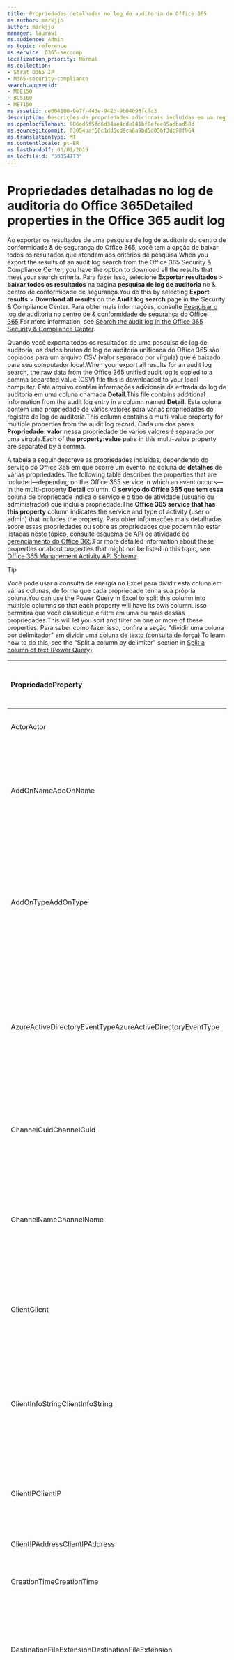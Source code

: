 ```yaml
---
title: Propriedades detalhadas no log de auditoria do Office 365
ms.author: markjjo
author: markjjo
manager: laurawi
ms.audience: Admin
ms.topic: reference
ms.service: O365-seccomp
localization_priority: Normal
ms.collection:
- Strat_O365_IP
- M365-security-compliance
search.appverid:
- MOE150
- BCS160
- MET150
ms.assetid: ce004100-9e7f-443e-942b-9b04098fcfc3
description: Descrições de propriedades adicionais incluídas em um registro de log de auditoria do Office 365.
ms.openlocfilehash: 606ed6f5fd6d34ae4dde141bf8efec05adbad58d
ms.sourcegitcommit: 03054baf50c1dd5cd9ca6a9bd5d056f3db98f964
ms.translationtype: MT
ms.contentlocale: pt-BR
ms.lasthandoff: 03/01/2019
ms.locfileid: "30354713"
---
```

# <a name="detailed-properties-in-the-office-365-audit-log"></a><span data-ttu-id="3b553-103">Propriedades detalhadas no log de auditoria do Office 365</span><span class="sxs-lookup"><span data-stu-id="3b553-103">Detailed properties in the Office 365 audit log</span></span>

<span data-ttu-id="3b553-104">Ao exportar os resultados de uma pesquisa de log de auditoria do centro de conformidade &amp; de segurança do Office 365, você tem a opção de baixar todos os resultados que atendam aos critérios de pesquisa.</span><span class="sxs-lookup"><span data-stu-id="3b553-104">When you export the results of an audit log search from the Office 365 Security &amp; Compliance Center, you have the option to download all the results that meet your search criteria.</span></span> <span data-ttu-id="3b553-105">Para fazer isso, selecione **Exportar resultados** \> **baixar todos os resultados** na página **pesquisa de log de auditoria** no &amp; centro de conformidade de segurança.</span><span class="sxs-lookup"><span data-stu-id="3b553-105">You do this by selecting **Export results** \> **Download all results** on the **Audit log search** page in the Security &amp; Compliance Center.</span></span> <span data-ttu-id="3b553-106">Para obter mais informações, consulte [Pesquisar o log de auditoria no centro de &amp; conformidade de segurança do Office 365](search-the-audit-log-in-security-and-compliance.md).</span><span class="sxs-lookup"><span data-stu-id="3b553-106">For more information, see [Search the audit log in the Office 365 Security &amp; Compliance Center](search-the-audit-log-in-security-and-compliance.md).</span></span>
  
 <span data-ttu-id="3b553-107">Quando você exporta todos os resultados de uma pesquisa de log de auditoria, os dados brutos do log de auditoria unificada do Office 365 são copiados para um arquivo CSV (valor separado por vírgula) que é baixado para seu computador local.</span><span class="sxs-lookup"><span data-stu-id="3b553-107">When your export all results for an audit log search, the raw data from the Office 365 unified audit log is copied to a comma separated value (CSV) file this is downloaded to your local computer.</span></span> <span data-ttu-id="3b553-108">Este arquivo contém informações adicionais da entrada do log de auditoria em uma coluna chamada **Detail**.</span><span class="sxs-lookup"><span data-stu-id="3b553-108">This file contains additional information from the audit log entry in a column named **Detail**.</span></span> <span data-ttu-id="3b553-109">Esta coluna contém uma propriedade de vários valores para várias propriedades do registro de log de auditoria.</span><span class="sxs-lookup"><span data-stu-id="3b553-109">This column contains a multi-value property for multiple properties from the audit log record.</span></span> <span data-ttu-id="3b553-110">Cada um dos pares **Propriedade: valor** nessa propriedade de vários valores é separado por uma vírgula.</span><span class="sxs-lookup"><span data-stu-id="3b553-110">Each of the **property:value** pairs in this multi-value property are separated by a comma.</span></span> 
  
<span data-ttu-id="3b553-111">A tabela a seguir descreve as propriedades incluídas, dependendo do serviço do Office 365 em que ocorre um evento, na coluna de **detalhes** de várias propriedades.</span><span class="sxs-lookup"><span data-stu-id="3b553-111">The following table describes the properties that are included—depending on the Office 365 service in which an event occurs—in the multi-property **Detail** column.</span></span> <span data-ttu-id="3b553-112">O **serviço do Office 365 que tem essa** coluna de propriedade indica o serviço e o tipo de atividade (usuário ou administrador) que inclui a propriedade.</span><span class="sxs-lookup"><span data-stu-id="3b553-112">The **Office 365 service that has this property** column indicates the service and type of activity (user or admin) that includes the property.</span></span> <span data-ttu-id="3b553-113">Para obter informações mais detalhadas sobre essas propriedades ou sobre as propriedades que podem não estar listadas neste tópico, consulte [esquema de API de atividade de gerenciamento do Office 365](https://go.microsoft.com/fwlink/p/?LinkId=717993).</span><span class="sxs-lookup"><span data-stu-id="3b553-113">For more detailed information about these properties or about properties that might not be listed in this topic, see [Office 365 Management Activity API Schema](https://go.microsoft.com/fwlink/p/?LinkId=717993).</span></span>
  
> [!TIP]
> <span data-ttu-id="3b553-114">Você pode usar a consulta de energia no Excel para dividir esta coluna em várias colunas, de forma que cada propriedade tenha sua própria coluna.</span><span class="sxs-lookup"><span data-stu-id="3b553-114">You can use the Power Query in Excel to split this column into multiple columns so that each property will have its own column.</span></span> <span data-ttu-id="3b553-115">Isso permitirá que você classifique e filtre em uma ou mais dessas propriedades.</span><span class="sxs-lookup"><span data-stu-id="3b553-115">This will let you sort and filter on one or more of these properties.</span></span> <span data-ttu-id="3b553-116">Para saber como fazer isso, confira a seção "dividir uma coluna por delimitador" em [dividir uma coluna de texto (consulta de força)](https://support.office.com/article/5282d425-6dd0-46ca-95bf-8e0da9539662).</span><span class="sxs-lookup"><span data-stu-id="3b553-116">To learn how to do this, see the "Split a column by delimiter" section in [Split a column of text (Power Query)](https://support.office.com/article/5282d425-6dd0-46ca-95bf-8e0da9539662).</span></span> 
  
|<span data-ttu-id="3b553-117">**Propriedade**</span><span class="sxs-lookup"><span data-stu-id="3b553-117">**Property**</span></span>|<span data-ttu-id="3b553-118">**Descrição**</span><span class="sxs-lookup"><span data-stu-id="3b553-118">**Description**</span></span>|<span data-ttu-id="3b553-119">**Serviço do Office 365 que tem essa propriedade**</span><span class="sxs-lookup"><span data-stu-id="3b553-119">**Office 365 service that has this property**</span></span>|
|:-----|:-----|:-----|
|<span data-ttu-id="3b553-120">Actor</span><span class="sxs-lookup"><span data-stu-id="3b553-120">Actor</span></span>|<span data-ttu-id="3b553-121">A conta de usuário ou de serviço que executou a ação.</span><span class="sxs-lookup"><span data-stu-id="3b553-121">The user or service account that performed the action.</span></span>|<span data-ttu-id="3b553-122">Azure Active Directory</span><span class="sxs-lookup"><span data-stu-id="3b553-122">Azure Active Directory</span></span>|
|<span data-ttu-id="3b553-123">AddOnName</span><span class="sxs-lookup"><span data-stu-id="3b553-123">AddOnName</span></span>|<span data-ttu-id="3b553-124">O nome de um complemento que foi adicionado, removido ou atualizado em uma equipe.</span><span class="sxs-lookup"><span data-stu-id="3b553-124">The name of an add-on that was added, removed, or updated in a team.</span></span> <span data-ttu-id="3b553-125">O tipo de Complementos no Microsoft Teams é um bot, um conector ou uma guia.</span><span class="sxs-lookup"><span data-stu-id="3b553-125">The type of add-ons in Microsoft Teams are a bot, a connector, or a tab.</span></span>|<span data-ttu-id="3b553-126">Microsoft Teams</span><span class="sxs-lookup"><span data-stu-id="3b553-126">Microsoft Teams</span></span>|
|<span data-ttu-id="3b553-127">AddOnType</span><span class="sxs-lookup"><span data-stu-id="3b553-127">AddOnType</span></span>|<span data-ttu-id="3b553-128">O tipo de um complemento que foi adicionado, removido ou atualizado em uma equipe.</span><span class="sxs-lookup"><span data-stu-id="3b553-128">The type of an add-on that was added, removed, or updated in a team.</span></span> <span data-ttu-id="3b553-129">Os valores a seguir indicam o tipo de complemento.</span><span class="sxs-lookup"><span data-stu-id="3b553-129">The following values indicate the type of add-on.</span></span>  <br/> <span data-ttu-id="3b553-130">**1** -indica um bot.</span><span class="sxs-lookup"><span data-stu-id="3b553-130">**1** - Indicates a bot.</span></span><br/> <span data-ttu-id="3b553-131">**2** -indica um conector.</span><span class="sxs-lookup"><span data-stu-id="3b553-131">**2** - Indicates a connector.</span></span><br/> <span data-ttu-id="3b553-132">**3** -indica uma tabulação.</span><span class="sxs-lookup"><span data-stu-id="3b553-132">**3** - Indicates a tab.</span></span>|<span data-ttu-id="3b553-133">Microsoft Teams</span><span class="sxs-lookup"><span data-stu-id="3b553-133">Microsoft Teams</span></span>|
|<span data-ttu-id="3b553-134">AzureActiveDirectoryEventType</span><span class="sxs-lookup"><span data-stu-id="3b553-134">AzureActiveDirectoryEventType</span></span>|<span data-ttu-id="3b553-135">O tipo de evento do Azure Active Directory.</span><span class="sxs-lookup"><span data-stu-id="3b553-135">The type of Azure Active Directory event.</span></span> <span data-ttu-id="3b553-136">Os valores a seguir indicam o tipo de evento.</span><span class="sxs-lookup"><span data-stu-id="3b553-136">The following values indicate the type of event.</span></span>  <br/> <span data-ttu-id="3b553-137">**0** -indica um evento de login de conta.</span><span class="sxs-lookup"><span data-stu-id="3b553-137">**0** - Indicates an account login event.</span></span><br/> <span data-ttu-id="3b553-138">**1** -indica um evento de segurança do aplicativo do Azure.</span><span class="sxs-lookup"><span data-stu-id="3b553-138">**1** - Indicates an Azure application security event.</span></span>|<span data-ttu-id="3b553-139">Azure Active Directory</span><span class="sxs-lookup"><span data-stu-id="3b553-139">Azure Active Directory</span></span>|
|<span data-ttu-id="3b553-140">ChannelGuid</span><span class="sxs-lookup"><span data-stu-id="3b553-140">ChannelGuid</span></span>|<span data-ttu-id="3b553-141">A ID de um canal do Microsoft Teams.</span><span class="sxs-lookup"><span data-stu-id="3b553-141">The ID of a Microsoft Teams channel.</span></span> <span data-ttu-id="3b553-142">A equipe em que o canal está localizado é identificada pelas \*\*\*\* Propriedades teamname e **TeamGuid** .</span><span class="sxs-lookup"><span data-stu-id="3b553-142">The team that the channel is located in is identified by the **TeamName** and **TeamGuid** properties.</span></span>|<span data-ttu-id="3b553-143">Microsoft Teams</span><span class="sxs-lookup"><span data-stu-id="3b553-143">Microsoft Teams</span></span>|
|<span data-ttu-id="3b553-144">ChannelName</span><span class="sxs-lookup"><span data-stu-id="3b553-144">ChannelName</span></span>|<span data-ttu-id="3b553-145">O nome de um canal do Microsoft Teams.</span><span class="sxs-lookup"><span data-stu-id="3b553-145">The name of a Microsoft Teams channel.</span></span> <span data-ttu-id="3b553-146">A equipe em que o canal está localizado é identificada pelas \*\*\*\* Propriedades teamname e **TeamGuid** .</span><span class="sxs-lookup"><span data-stu-id="3b553-146">The team that the channel is located in is identified by the **TeamName** and **TeamGuid** properties.</span></span>|<span data-ttu-id="3b553-147">Microsoft Teams</span><span class="sxs-lookup"><span data-stu-id="3b553-147">Microsoft Teams</span></span>|
|<span data-ttu-id="3b553-148">Client</span><span class="sxs-lookup"><span data-stu-id="3b553-148">Client</span></span>|<span data-ttu-id="3b553-149">O dispositivo cliente, o so do dispositivo e o navegador do dispositivo usado para o evento de logon (por exemplo, Nokia Lumia 920; Windows Phone 8; IE Mobile 11).</span><span class="sxs-lookup"><span data-stu-id="3b553-149">The client device, the device OS, and the device browser used for the login event (for example, Nokia Lumia 920; Windows Phone 8; IE Mobile 11).</span></span>|<span data-ttu-id="3b553-150">Azure Active Directory</span><span class="sxs-lookup"><span data-stu-id="3b553-150">Azure Active Directory</span></span>|
|<span data-ttu-id="3b553-151">ClientInfoString</span><span class="sxs-lookup"><span data-stu-id="3b553-151">ClientInfoString</span></span>|<span data-ttu-id="3b553-152">Informações sobre o cliente de email que foi usado para executar a operação, como uma versão do navegador, uma versão do Outlook e informações sobre dispositivos móveis</span><span class="sxs-lookup"><span data-stu-id="3b553-152">Information about the email client that was used to perform the operation, such as a browser version, Outlook version, and mobile device information</span></span>|<span data-ttu-id="3b553-153">Exchange (atividade de caixa de correio)</span><span class="sxs-lookup"><span data-stu-id="3b553-153">Exchange (mailbox activity)</span></span>|
|<span data-ttu-id="3b553-154">ClientIP</span><span class="sxs-lookup"><span data-stu-id="3b553-154">ClientIP</span></span>|<span data-ttu-id="3b553-155">O endereço IP do dispositivo que foi usado quando a atividade foi registrada.</span><span class="sxs-lookup"><span data-stu-id="3b553-155">The IP address of the device that was used when the activity was logged.</span></span> <span data-ttu-id="3b553-156">O endereço IP é exibido em um formato de endereço IPv4 ou IPv6.</span><span class="sxs-lookup"><span data-stu-id="3b553-156">The IP address is displayed in either an IPv4 or IPv6 address format.</span></span>|<span data-ttu-id="3b553-157">Exchange e Azure Active Directory</span><span class="sxs-lookup"><span data-stu-id="3b553-157">Exchange and Azure Active Directory</span></span>|
|<span data-ttu-id="3b553-158">ClientIPAddress</span><span class="sxs-lookup"><span data-stu-id="3b553-158">ClientIPAddress</span></span>|<span data-ttu-id="3b553-159">O mesmo que ClientIP.</span><span class="sxs-lookup"><span data-stu-id="3b553-159">Same as ClientIP.</span></span>|<span data-ttu-id="3b553-160">SharePoint</span><span class="sxs-lookup"><span data-stu-id="3b553-160">SharePoint</span></span>|
|<span data-ttu-id="3b553-161">CreationTime</span><span class="sxs-lookup"><span data-stu-id="3b553-161">CreationTime</span></span>|<span data-ttu-id="3b553-162">A data e hora no Tempo Universal Coordenado (UTC) de quando o usuário realizou a atividade.</span><span class="sxs-lookup"><span data-stu-id="3b553-162">The date and time in Coordinated Universal Time (UTC) when the user performed the activity.</span></span>|<span data-ttu-id="3b553-163">Tudo</span><span class="sxs-lookup"><span data-stu-id="3b553-163">All</span></span>|
|<span data-ttu-id="3b553-164">DestinationFileExtension</span><span class="sxs-lookup"><span data-stu-id="3b553-164">DestinationFileExtension</span></span>|<span data-ttu-id="3b553-165">A extensão de um arquivo que foi copiado ou movido.</span><span class="sxs-lookup"><span data-stu-id="3b553-165">The file extension of a file that is copied or moved.</span></span> <span data-ttu-id="3b553-166">Essa propriedade é exibida somente para as atividades de usuário fileCopied e fileMoved.</span><span class="sxs-lookup"><span data-stu-id="3b553-166">This property is displayed only for the FileCopied and FileMoved user activities.</span></span>|<span data-ttu-id="3b553-167">SharePoint</span><span class="sxs-lookup"><span data-stu-id="3b553-167">SharePoint</span></span>|
|<span data-ttu-id="3b553-168">DestinationFileName</span><span class="sxs-lookup"><span data-stu-id="3b553-168">DestinationFileName</span></span>|<span data-ttu-id="3b553-169">O nome do arquivo é copiado ou movido.</span><span class="sxs-lookup"><span data-stu-id="3b553-169">The name of the file is copied or moved.</span></span> <span data-ttu-id="3b553-170">Essa propriedade é exibida somente para as ações fileCopied e fileMoved.</span><span class="sxs-lookup"><span data-stu-id="3b553-170">This property is displayed only for the FileCopied and FileMoved actions.</span></span>|<span data-ttu-id="3b553-171">SharePoint</span><span class="sxs-lookup"><span data-stu-id="3b553-171">SharePoint</span></span>|
|<span data-ttu-id="3b553-172">DestinationRelativeUrl</span><span class="sxs-lookup"><span data-stu-id="3b553-172">DestinationRelativeUrl</span></span>|<span data-ttu-id="3b553-173">A URL da pasta de destino em que um arquivo é copiado ou movido.</span><span class="sxs-lookup"><span data-stu-id="3b553-173">The URL of the destination folder where a file is copied or moved.</span></span> <span data-ttu-id="3b553-174">A combinação dos valores para **SiteUrl**, **DestinationRelativeURL**e **DestinationFileName** é o mesmo que o valor da propriedade **ObjectID** , que é o nome do caminho completo para o arquivo que foi copiado.</span><span class="sxs-lookup"><span data-stu-id="3b553-174">The combination of the values for the **SiteURL**, the **DestinationRelativeURL**, and the **DestinationFileName** properties is the same as the value for the **ObjectID** property, which is the full path name for the file that was copied.</span></span> <span data-ttu-id="3b553-175">Essa propriedade é exibida somente para as atividades de usuário fileCopied e fileMoved.</span><span class="sxs-lookup"><span data-stu-id="3b553-175">This property is displayed only for the FileCopied and FileMoved user activities.</span></span>|<span data-ttu-id="3b553-176">SharePoint</span><span class="sxs-lookup"><span data-stu-id="3b553-176">SharePoint</span></span>|
|<span data-ttu-id="3b553-177">EventSource</span><span class="sxs-lookup"><span data-stu-id="3b553-177">EventSource</span></span>|<span data-ttu-id="3b553-178">Identifica que um evento ocorreu no SharePoint.</span><span class="sxs-lookup"><span data-stu-id="3b553-178">Identifies that an event occurred in SharePoint.</span></span> <span data-ttu-id="3b553-179">Os valores possíveis são **SharePoint** e **ObjectModel**.</span><span class="sxs-lookup"><span data-stu-id="3b553-179">Possible values are **SharePoint** and **ObjectModel**.</span></span>|<span data-ttu-id="3b553-180">SharePoint</span><span class="sxs-lookup"><span data-stu-id="3b553-180">SharePoint</span></span>|
|<span data-ttu-id="3b553-181">ExternalAccess</span><span class="sxs-lookup"><span data-stu-id="3b553-181">ExternalAccess</span></span>|<span data-ttu-id="3b553-182">Para a atividade de administração do Exchange, especifica se o cmdlet foi executado por um usuário da sua organização, pela equipe do Microsoft Datacenter ou por uma conta de serviço do Datacenter ou por um administrador delegado.</span><span class="sxs-lookup"><span data-stu-id="3b553-182">For Exchange admin activity, specifies whether the cmdlet was run by a user in your organization, by Microsoft datacenter personnel or a datacenter service account, or by a delegated administrator.</span></span> <span data-ttu-id="3b553-183">O valor **Falso** indica que o cmdlet foi executado por alguém em sua organização.</span><span class="sxs-lookup"><span data-stu-id="3b553-183">The value **False** indicates that the cmdlet was run by someone in your organization.</span></span> <span data-ttu-id="3b553-184">O valor **Verdadeiro** indica que o cmdlet foi executado pela equipe do datacenter, por uma conta de serviço do datacenter ou por um administrador delegado.</span><span class="sxs-lookup"><span data-stu-id="3b553-184">The value **True** indicates that the cmdlet was run by datacenter personnel, a datacenter service account, or a delegated administrator.</span></span>  <br/> <span data-ttu-id="3b553-185">Para a atividade de caixa de correio do Exchange, especifica se uma caixa de correio foi acessada por um usuário fora da sua organização.</span><span class="sxs-lookup"><span data-stu-id="3b553-185">For Exchange mailbox activity, specifies whether a mailbox was accessed by a user outside your organization.</span></span>|<span data-ttu-id="3b553-186">Exchange</span><span class="sxs-lookup"><span data-stu-id="3b553-186">Exchange</span></span>|
|<span data-ttu-id="3b553-187">ExtendedProperties</span><span class="sxs-lookup"><span data-stu-id="3b553-187">ExtendedProperties</span></span>|<span data-ttu-id="3b553-188">As propriedades estendidas para um evento do Azure Active Directory.</span><span class="sxs-lookup"><span data-stu-id="3b553-188">The extended properties for an the Azure Active Directory event.</span></span>|<span data-ttu-id="3b553-189">Azure Active Directory</span><span class="sxs-lookup"><span data-stu-id="3b553-189">Azure Active Directory</span></span>|
|<span data-ttu-id="3b553-190">ID</span><span class="sxs-lookup"><span data-stu-id="3b553-190">ID</span></span>|<span data-ttu-id="3b553-191">A ID da entrada de relatório.</span><span class="sxs-lookup"><span data-stu-id="3b553-191">The ID of the report entry.</span></span> <span data-ttu-id="3b553-192">A identificação identifica exclusivamente a entrada de relatório.</span><span class="sxs-lookup"><span data-stu-id="3b553-192">The ID uniquely identifies the report entry.</span></span>|<span data-ttu-id="3b553-193">Tudo</span><span class="sxs-lookup"><span data-stu-id="3b553-193">All</span></span>|
|<span data-ttu-id="3b553-194">InternalLogonType</span><span class="sxs-lookup"><span data-stu-id="3b553-194">InternalLogonType</span></span>|<span data-ttu-id="3b553-195">Reservado para uso interno.</span><span class="sxs-lookup"><span data-stu-id="3b553-195">Reserved for internal use.</span></span>|<span data-ttu-id="3b553-196">Exchange (atividade de caixa de correio)</span><span class="sxs-lookup"><span data-stu-id="3b553-196">Exchange (mailbox activity)</span></span>|
|<span data-ttu-id="3b553-197">ItemType</span><span class="sxs-lookup"><span data-stu-id="3b553-197">ItemType</span></span>|<span data-ttu-id="3b553-198">O tipo de objeto que foi acessado ou modificado.</span><span class="sxs-lookup"><span data-stu-id="3b553-198">The type of object that was accessed or modified.</span></span> <span data-ttu-id="3b553-199">Os valores possíveis incluem **arquivo**, **pasta**, **Web**, **site**, **locatário**e **DocumentLibrary**.</span><span class="sxs-lookup"><span data-stu-id="3b553-199">Possible values include **File**, **Folder**, **Web**, **Site**, **Tenant**, and **DocumentLibrary**.</span></span>|<span data-ttu-id="3b553-200">SharePoint</span><span class="sxs-lookup"><span data-stu-id="3b553-200">SharePoint</span></span>|
|<span data-ttu-id="3b553-201">LoginStatus</span><span class="sxs-lookup"><span data-stu-id="3b553-201">LoginStatus</span></span>|<span data-ttu-id="3b553-202">Identifica falhas de logon que podem ter ocorrido.</span><span class="sxs-lookup"><span data-stu-id="3b553-202">Identifies login failures that might have occurred.</span></span>|<span data-ttu-id="3b553-203">Azure Active Directory</span><span class="sxs-lookup"><span data-stu-id="3b553-203">Azure Active Directory</span></span>|
|<span data-ttu-id="3b553-204">LogonType</span><span class="sxs-lookup"><span data-stu-id="3b553-204">LogonType</span></span>|<span data-ttu-id="3b553-205">O tipo de acesso de caixa de correio.</span><span class="sxs-lookup"><span data-stu-id="3b553-205">The type of mailbox access.</span></span> <span data-ttu-id="3b553-206">Os valores a seguir indicam o tipo de usuário que acessou a caixa de correio.</span><span class="sxs-lookup"><span data-stu-id="3b553-206">The following values indicate the type of user who accessed the mailbox.</span></span>  <br/><br/> <span data-ttu-id="3b553-207">**0** -indica um proprietário de caixa de correio.</span><span class="sxs-lookup"><span data-stu-id="3b553-207">**0** - Indicates a mailbox owner.</span></span><br/> <span data-ttu-id="3b553-208">**1** -indica um administrador.</span><span class="sxs-lookup"><span data-stu-id="3b553-208">**1** - Indicates an administrator.</span></span><br/> <span data-ttu-id="3b553-209">**2** -indica um representante.</span><span class="sxs-lookup"><span data-stu-id="3b553-209">**2** - Indicates a delegate.</span></span> <br/><span data-ttu-id="3b553-210">**3** -indica o serviço de transporte no datacenter da Microsoft.</span><span class="sxs-lookup"><span data-stu-id="3b553-210">**3** - Indicates the transport service in the Microsoft datacenter.</span></span><br/> <span data-ttu-id="3b553-211">**4** -indica uma conta de serviço no datacenter da Microsoft.</span><span class="sxs-lookup"><span data-stu-id="3b553-211">**4** - Indicates a   service account in the Microsoft datacenter.</span></span> <br/><span data-ttu-id="3b553-212">**6** -indica um administrador delegado.</span><span class="sxs-lookup"><span data-stu-id="3b553-212">**6** - Indicates a delegated administrator.</span></span>|<span data-ttu-id="3b553-213">Exchange (atividade de caixa de correio)</span><span class="sxs-lookup"><span data-stu-id="3b553-213">Exchange (mailbox activity)</span></span>|
|<span data-ttu-id="3b553-214">MailboxGuid</span><span class="sxs-lookup"><span data-stu-id="3b553-214">MailboxGuid</span></span>|<span data-ttu-id="3b553-215">O GUID do Exchange da caixa de correio que foi acessada.</span><span class="sxs-lookup"><span data-stu-id="3b553-215">The Exchange GUID of the mailbox that was accessed.</span></span>|<span data-ttu-id="3b553-216">Exchange (atividade de caixa de correio)</span><span class="sxs-lookup"><span data-stu-id="3b553-216">Exchange (mailbox activity)</span></span>|
|<span data-ttu-id="3b553-217">MailboxOwnerUPN</span><span class="sxs-lookup"><span data-stu-id="3b553-217">MailboxOwnerUPN</span></span>|<span data-ttu-id="3b553-218">O endereço de email da pessoa que possui a caixa de correio que foi acessada.</span><span class="sxs-lookup"><span data-stu-id="3b553-218">The email address of the person who owns the mailbox that was accessed.</span></span>|<span data-ttu-id="3b553-219">Exchange (atividade de caixa de correio)</span><span class="sxs-lookup"><span data-stu-id="3b553-219">Exchange (mailbox activity)</span></span>|
|<span data-ttu-id="3b553-220">Members</span><span class="sxs-lookup"><span data-stu-id="3b553-220">Members</span></span>|<span data-ttu-id="3b553-221">Lista os usuários que foram adicionados ou removidos de uma equipe.</span><span class="sxs-lookup"><span data-stu-id="3b553-221">Lists the users that have been added or removed from a team.</span></span> <span data-ttu-id="3b553-222">Os valores a seguir indicam o tipo de função atribuído ao usuário.</span><span class="sxs-lookup"><span data-stu-id="3b553-222">The following values indicate the Role type assigned to the user.</span></span>  <br/><br/> <span data-ttu-id="3b553-223">**1** -indica a função do proprietário.</span><span class="sxs-lookup"><span data-stu-id="3b553-223">**1** - Indicates  the Owner role.</span></span><br/> <span data-ttu-id="3b553-224">**2** -indica a função de membro.</span><span class="sxs-lookup"><span data-stu-id="3b553-224">**2** - Indicates the Member role.</span></span><br/> <span data-ttu-id="3b553-225">**3** -indica a função de convidado.</span><span class="sxs-lookup"><span data-stu-id="3b553-225">**3** - Indicates the Guest role.</span></span> <br/><br/><span data-ttu-id="3b553-226">A propriedade Members também inclui o nome da sua organização e o endereço de email do membro.</span><span class="sxs-lookup"><span data-stu-id="3b553-226">The Members property also includes the name of your organization, and the member's email address.</span></span>|<span data-ttu-id="3b553-227">Microsoft Teams</span><span class="sxs-lookup"><span data-stu-id="3b553-227">Microsoft Teams</span></span>|
|<span data-ttu-id="3b553-228">ModifiedProperties (Name, NewValue, OldValue)</span><span class="sxs-lookup"><span data-stu-id="3b553-228">ModifiedProperties (Name, NewValue, OldValue)</span></span>|<span data-ttu-id="3b553-229">A propriedade está incluída para eventos de administrador, como adicionar um usuário como membro de um site ou grupo de administradores de um conjunto de sites.</span><span class="sxs-lookup"><span data-stu-id="3b553-229">The property is included for admin events, such as adding a user as a member of a site or a site collection admin group.</span></span> <span data-ttu-id="3b553-230">A propriedade inclui o nome da propriedade que foi modificada (por exemplo, o grupo de administração do site) o novo valor da propriedade Modified (como o usuário que foi adicionado como administrador do site e o valor anterior do objeto Modified.</span><span class="sxs-lookup"><span data-stu-id="3b553-230">The property includes the name of the property that was modified (for example, the Site Admin group) the new value of the modified property (such the user who was added as a site admin, and the previous value of the modified object.</span></span>|<span data-ttu-id="3b553-231">All (atividade de administração)</span><span class="sxs-lookup"><span data-stu-id="3b553-231">All (admin activity)</span></span>|
|<span data-ttu-id="3b553-232">IDs</span><span class="sxs-lookup"><span data-stu-id="3b553-232">ObjectID</span></span>|<span data-ttu-id="3b553-233">Para o log de auditoria do administrador do Exchange, o nome do objeto que foi modificado pelo cmdlet.</span><span class="sxs-lookup"><span data-stu-id="3b553-233">For Exchange admin audit logging, the name of the object that was modified by the cmdlet.</span></span>  <br/> <span data-ttu-id="3b553-234">Para a atividade do SharePoint, o nome de caminho de URL completo do arquivo ou pasta acessado por um usuário.</span><span class="sxs-lookup"><span data-stu-id="3b553-234">For SharePoint activity, the full URL path name of the file or folder accessed by a user.</span></span>  <br/> <span data-ttu-id="3b553-235">Para a atividade do Azure AD, o nome da conta de usuário que foi modificada.</span><span class="sxs-lookup"><span data-stu-id="3b553-235">For Azure AD activity, the name of the user account that was modified.</span></span>|<span data-ttu-id="3b553-236">Tudo</span><span class="sxs-lookup"><span data-stu-id="3b553-236">All</span></span>|
|<span data-ttu-id="3b553-237">Operation</span><span class="sxs-lookup"><span data-stu-id="3b553-237">Operation</span></span>|<span data-ttu-id="3b553-238">O nome do usuário ou atividade administrativa.</span><span class="sxs-lookup"><span data-stu-id="3b553-238">The name of the user or admin activity.</span></span> <span data-ttu-id="3b553-239">O valor dessa propriedade corresponde ao valor que foi selecionado na lista suspensa **atividades** .</span><span class="sxs-lookup"><span data-stu-id="3b553-239">The value of this property corresponds to the value that was selected in the **Activities** drop down list.</span></span> <span data-ttu-id="3b553-240">Se **Mostrar resultados de todas as atividades** tiver sido selecionado, o relatório incluirá entradas para todas as atividades de usuário e administrador de todos os serviços.</span><span class="sxs-lookup"><span data-stu-id="3b553-240">If **Show results for all activities** was selected, the report will included entries for all user and admin activities for all services.</span></span> <span data-ttu-id="3b553-241">Para obter uma descrição das operações/atividades registradas no log de auditoria do Office 365, consulte a guia **atividades auditadas** em [Pesquisar o log de auditoria no centro de conformidade &amp; de segurança do Office 365](search-the-audit-log-in-security-and-compliance.md).</span><span class="sxs-lookup"><span data-stu-id="3b553-241">For a description of the operations/activities that are logged in the Office 365 audit log, see the **Audited activities** tab in [Search the audit log in the Office 365 Security &amp; Compliance Center](search-the-audit-log-in-security-and-compliance.md).</span></span>  <br/> <span data-ttu-id="3b553-242">Para a atividade de administração do Exchange, essa propriedade identifica o nome do cmdlet que foi executado.</span><span class="sxs-lookup"><span data-stu-id="3b553-242">For Exchange admin activity, this property identifies the name of the cmdlet that was run.</span></span>|<span data-ttu-id="3b553-243">Tudo</span><span class="sxs-lookup"><span data-stu-id="3b553-243">All</span></span>|
|<span data-ttu-id="3b553-244">ID</span><span class="sxs-lookup"><span data-stu-id="3b553-244">OrganizationID</span></span>|<span data-ttu-id="3b553-245">O GUID da sua organização do Office 365.</span><span class="sxs-lookup"><span data-stu-id="3b553-245">The GUID for your Office 365 organization.</span></span>|<span data-ttu-id="3b553-246">Tudo</span><span class="sxs-lookup"><span data-stu-id="3b553-246">All</span></span>|
|<span data-ttu-id="3b553-247">Path</span><span class="sxs-lookup"><span data-stu-id="3b553-247">Path</span></span>|<span data-ttu-id="3b553-248">O nome da pasta da caixa de correio em que a mensagem que foi acessada está localizada.</span><span class="sxs-lookup"><span data-stu-id="3b553-248">The name of the mailbox folder where the message that was accessed is located.</span></span> <span data-ttu-id="3b553-249">Essa propriedade também identifica a pasta na qual uma mensagem é criada ou copiada/movida.</span><span class="sxs-lookup"><span data-stu-id="3b553-249">This property also identifies the folder a where a message is created in or copied/moved to.</span></span>|<span data-ttu-id="3b553-250">Exchange (atividade de caixa de correio)</span><span class="sxs-lookup"><span data-stu-id="3b553-250">Exchange (mailbox activity)</span></span>|
|<span data-ttu-id="3b553-251">Parâmetros</span><span class="sxs-lookup"><span data-stu-id="3b553-251">Parameters</span></span>|<span data-ttu-id="3b553-252">Para atividades de administração do Exchange, o nome e o valor de todos os parâmetros que foram usados com o cmdlet identificado na Propriedade Operation.</span><span class="sxs-lookup"><span data-stu-id="3b553-252">For Exchange admin activity, the name and value for all parameters that were used with the cmdlet that is identified in the Operation property.</span></span>|<span data-ttu-id="3b553-253">Exchange (atividade de administração)</span><span class="sxs-lookup"><span data-stu-id="3b553-253">Exchange (admin activity)</span></span>|
|<span data-ttu-id="3b553-254">RecordType</span><span class="sxs-lookup"><span data-stu-id="3b553-254">RecordType</span></span>|<span data-ttu-id="3b553-255">O tipo de operação indicado pelo registro.</span><span class="sxs-lookup"><span data-stu-id="3b553-255">The type of operation indicated by the record.</span></span> <span data-ttu-id="3b553-256">Os valores a seguir indicam o tipo de registro.</span><span class="sxs-lookup"><span data-stu-id="3b553-256">The following values indicate the record type.</span></span>  <br/><br/> <span data-ttu-id="3b553-257">**1** -indica um registro do log de auditoria do administrador do Exchange.</span><span class="sxs-lookup"><span data-stu-id="3b553-257">**1** - Indicates a record from the  Exchange  admin audit log.</span></span> <br/><span data-ttu-id="3b553-258">**2** : indica um registro do log de auditoria de caixa de correio do Exchange para uma operação executada em um item de caixa de correio único.</span><span class="sxs-lookup"><span data-stu-id="3b553-258">**2** - Indicates a record from the  Exchange  mailbox audit log for an operation performed on a singled mailbox item.</span></span> <br/><span data-ttu-id="3b553-259">**3** -também indica um registro do log de auditoria de caixa de correio do Exchange.</span><span class="sxs-lookup"><span data-stu-id="3b553-259">**3** - Also indicates a record from the  Exchange  mailbox audit log.</span></span> <span data-ttu-id="3b553-260">Esse tipo de registro indica que a operação foi executada em vários itens da caixa de correio de origem (como mover vários itens para a pasta itens excluídos ou excluir permanentemente vários itens).</span><span class="sxs-lookup"><span data-stu-id="3b553-260">This record type indicates the operation was performed on multiple items in the source mailbox (such as moving multiple items to the Deleted Items folder or permanently deleting multiple items).</span></span> <br/><span data-ttu-id="3b553-261">**4** -indica uma operação de administração de site no SharePoint, como um administrador ou usuário que atribui permissões a um site.</span><span class="sxs-lookup"><span data-stu-id="3b553-261">**4** - Indicates a site admin operation in SharePoint, such as an administrator or user assigning permissions to a site.</span></span> <br/><span data-ttu-id="3b553-262">**6** -indica uma operação relacionada a um arquivo ou pasta no SharePoint, como um usuário exibindo ou modificando um arquivo.</span><span class="sxs-lookup"><span data-stu-id="3b553-262">**6** - Indicates a file or folder-related operation in SharePoint, such as a user viewing or modifying a file.</span></span> <br/><span data-ttu-id="3b553-263">**8** -indica uma operação de administrador executada no Azure Active Directory.</span><span class="sxs-lookup"><span data-stu-id="3b553-263">**8** - Indicates an admin operation performed in Azure Active Directory.</span></span> <br/><span data-ttu-id="3b553-264">**9** -indica eventos de logon do OrgID no Azure Active Directory.</span><span class="sxs-lookup"><span data-stu-id="3b553-264">**9** - Indicates  OrgId logon events in Azure Active Directory.</span></span> <span data-ttu-id="3b553-265">Este tipo de registro está sendo preterido.</span><span class="sxs-lookup"><span data-stu-id="3b553-265">This record type is being deprecated.</span></span> <br/><span data-ttu-id="3b553-266">**10** -indica eventos de cmdlet de segurança que foram executados pela equipe da Microsoft no Data Center.</span><span class="sxs-lookup"><span data-stu-id="3b553-266">**10** - Indicates security cmdlet events that were performed by Microsoft personnel in the data center.</span></span> <br/><span data-ttu-id="3b553-267">**11** -indica eventos de proteção contra perda de dados (DLP) no SharePoint.</span><span class="sxs-lookup"><span data-stu-id="3b553-267">**11** - Indicates Data loss protection (DLP) events in SharePoint.</span></span><br/> <span data-ttu-id="3b553-268">**12** -indica eventos do Sway.</span><span class="sxs-lookup"><span data-stu-id="3b553-268">**12** - Indicates Sway events.</span></span> <br/><span data-ttu-id="3b553-269">**13** -indica eventos DLP no Exchange, quando configurados com uma política de DLP unificada.</span><span class="sxs-lookup"><span data-stu-id="3b553-269">**13** - Indicates DLP events in Exchange, when configured with a unified a DLP policy.</span></span> <span data-ttu-id="3b553-270">Eventos de DLP baseados em regras de fluxo de mensagens do Exchange (também conhecidas como regras de transporte) não são suportados.</span><span class="sxs-lookup"><span data-stu-id="3b553-270">DLP events based on Exchange mail flow rules (also known as transport rules) aren't supported.</span></span><br><span data-ttu-id="3b553-271">**14** -indica o compartilhamento de eventos no SharePoint.</span><span class="sxs-lookup"><span data-stu-id="3b553-271">**14** - Indicates sharing events in SharePoint.</span></span><br/> <span data-ttu-id="3b553-272">**15** -indica eventos de logon do serviço de token seguro (STS) no Azure Active Directory.</span><span class="sxs-lookup"><span data-stu-id="3b553-272">**15** - Indicates Secure Token Service (STS) logon events in Azure Active Directory.</span></span> <br/><span data-ttu-id="3b553-273">**18** -indica eventos &amp; do centro de conformidade de segurança.</span><span class="sxs-lookup"><span data-stu-id="3b553-273">**18** - Indicates Security &amp; Compliance Center events.</span></span> <br/><span data-ttu-id="3b553-274">**20** -indica eventos do Power bi.</span><span class="sxs-lookup"><span data-stu-id="3b553-274">**20** - Indicates Power BI events.</span></span> <br/><span data-ttu-id="3b553-275">**21**-indica eventos do Dynamics 365.</span><span class="sxs-lookup"><span data-stu-id="3b553-275">**21**- Indicates Dynamics 365 events.</span></span><br/><span data-ttu-id="3b553-276">**22** -indica eventos do Yammer.</span><span class="sxs-lookup"><span data-stu-id="3b553-276">**22** - Indicates Yammer events.</span></span> <br/><span data-ttu-id="3b553-277">**23** -indica eventos do Skype for Business.</span><span class="sxs-lookup"><span data-stu-id="3b553-277">**23** - Indicates Skype for Business events.</span></span> <br/><span data-ttu-id="3b553-278">**24** -indica eventos de descoberta eletrônica.</span><span class="sxs-lookup"><span data-stu-id="3b553-278">**24** - Indicates eDiscovery events.</span></span> <span data-ttu-id="3b553-279">Esse tipo de registro indica as atividades que foram realizadas executando pesquisas de conteúdo e gerenciando casos de descoberta eletrônica no centro de conformidade do & de segurança.</span><span class="sxs-lookup"><span data-stu-id="3b553-279">This record type indicates activities that were performed by running content searches and managing eDiscovery cases in the Security & Compliance Center.</span></span> <span data-ttu-id="3b553-280">Para saber mais, confira [Pesquisar atividades de descoberta eletrônica no log de auditoria do Office 365](search-for-ediscovery-activities-in-the-audit-log.md).</span><span class="sxs-lookup"><span data-stu-id="3b553-280">For more information, see [Search for eDiscovery activities in the Office 365 audit log](search-for-ediscovery-activities-in-the-audit-log.md).</span></span><br/><span data-ttu-id="3b553-281">**25, 26 ou 27** -indica eventos do Microsoft Teams.</span><span class="sxs-lookup"><span data-stu-id="3b553-281">**25, 26, or 27** - Indicates Microsoft Teams events.</span></span> <br/><span data-ttu-id="3b553-282">**28** -indica eventos de phishing e malware do Exchange Online Protection e dos eventos avançados de proteção contra ameaças do Office 365.</span><span class="sxs-lookup"><span data-stu-id="3b553-282">**28** - Indicates phishing and malware events from Exchange Online Protection and Office 365 Advanced Threat Protection events.</span></span><br/> <span data-ttu-id="3b553-283">**30** -indica eventos de fluxo da Microsoft.</span><span class="sxs-lookup"><span data-stu-id="3b553-283">**30** - Indicates Microsoft Flow events.</span></span><br/> <span data-ttu-id="3b553-284">**32** -eventos do Microsoft Stream indicados.</span><span class="sxs-lookup"><span data-stu-id="3b553-284">**32** - Indicated Microsoft Stream events.</span></span><br/> <span data-ttu-id="3b553-285">**35** -indica eventos do Microsoft Project.</span><span class="sxs-lookup"><span data-stu-id="3b553-285">**35** - Indicates Microsoft Project events.</span></span> <br/> <span data-ttu-id="3b553-286">**36** -indica eventos de lista do SharePoint.</span><span class="sxs-lookup"><span data-stu-id="3b553-286">**36** - Indicates SharePoint list events.</span></span><br/> <span data-ttu-id="3b553-287">**38** : indica eventos relacionados a políticas de retenção e rótulos de retenção no centro de conformidade do _AMP_ de segurança.</span><span class="sxs-lookup"><span data-stu-id="3b553-287">**38** - Indicates events related to retention policies and retention labels in the Security & Compliance Center.</span></span>  <br/><span data-ttu-id="3b553-288">**40** : indica eventos que resultam de sinais de alerta de segurança e conformidade.</span><span class="sxs-lookup"><span data-stu-id="3b553-288">**40** - Indicates events that results from security and compliance alert signals.</span></span><br/> <span data-ttu-id="3b553-289">**41** -indica o tempo de bloqueio de links seguros e eventos de substituição de bloqueio no Office 365 Advanced Threat Protection.</span><span class="sxs-lookup"><span data-stu-id="3b553-289">**41** - Indicates safe links time-of-block and block override events in Office 365 Advanced Threat Protection.</span></span><br/><span data-ttu-id="3b553-290">**44** -indica eventos de análise do local de trabalho.</span><span class="sxs-lookup"><span data-stu-id="3b553-290">**44** - Indicates Workplace Analytics events.</span></span> <br/><span data-ttu-id="3b553-291">**45** -indica eventos de aplicativo do PowerApps.</span><span class="sxs-lookup"><span data-stu-id="3b553-291">**45** - Indicates PowerApps app events.</span></span> <br/> <span data-ttu-id="3b553-292">**47** -indica eventos de phishing e malware do Office 365 proteção avançada contra ameaças para arquivos no SharePoint, no onedrive e no Microsoft Teams.</span><span class="sxs-lookup"><span data-stu-id="3b553-292">**47** - Indicates phishing and malware events from Office 365 Advanced Threat Protection for files in SharePoint, OneDrive, and Microsoft Teams.</span></span>|<span data-ttu-id="3b553-293">Tudo</span><span class="sxs-lookup"><span data-stu-id="3b553-293">All</span></span>|
|<span data-ttu-id="3b553-294">ResultStatus</span><span class="sxs-lookup"><span data-stu-id="3b553-294">ResultStatus</span></span>|<span data-ttu-id="3b553-295">Indica se a ação (especificada na propriedade **Operation** ) foi bem-sucedida ou não.</span><span class="sxs-lookup"><span data-stu-id="3b553-295">Indicates whether the action (specified in the **Operation** property) was successful or not.</span></span>  <br/> <span data-ttu-id="3b553-296">Para a atividade de administração do Exchange, o valor é **true** (bem-sucedido) ou **false** (com falha).</span><span class="sxs-lookup"><span data-stu-id="3b553-296">For Exchange admin activity, the value is either **True** (successful) or **False** (failed).</span></span>|<span data-ttu-id="3b553-297">Tudo</span><span class="sxs-lookup"><span data-stu-id="3b553-297">All</span></span>  <br/>|
|<span data-ttu-id="3b553-298">SecurityComplianceCenterEventType</span><span class="sxs-lookup"><span data-stu-id="3b553-298">SecurityComplianceCenterEventType</span></span>|<span data-ttu-id="3b553-299">Indica que a atividade foi um evento &amp; do centro de conformidade de segurança.</span><span class="sxs-lookup"><span data-stu-id="3b553-299">Indicates that the activity was a Security &amp; Compliance Center event.</span></span> <span data-ttu-id="3b553-300">Todas as &amp; atividades do centro de conformidade de segurança terão um valor de **0** para esta propriedade.</span><span class="sxs-lookup"><span data-stu-id="3b553-300">All Security &amp; Compliance Center activities will have a value of **0** for this property.</span></span>|<span data-ttu-id="3b553-301">Office 365 Security &amp; Compliance Center</span><span class="sxs-lookup"><span data-stu-id="3b553-301">Office 365 Security &amp; Compliance Center</span></span>|
|<span data-ttu-id="3b553-302">SharingType</span><span class="sxs-lookup"><span data-stu-id="3b553-302">SharingType</span></span>|<span data-ttu-id="3b553-303">O tipo de permissões de compartilhamento que foi atribuído ao usuário com o qual o recurso foi compartilhado.</span><span class="sxs-lookup"><span data-stu-id="3b553-303">The type of sharing permissions that was assigned to the user that the resource was shared with.</span></span> <span data-ttu-id="3b553-304">Esse usuário é identificado na propriedade **UserSharedWith** .</span><span class="sxs-lookup"><span data-stu-id="3b553-304">This user is identified in the **UserSharedWith** property.</span></span>|<span data-ttu-id="3b553-305">SharePoint</span><span class="sxs-lookup"><span data-stu-id="3b553-305">SharePoint</span></span>|
|<span data-ttu-id="3b553-306">Site</span><span class="sxs-lookup"><span data-stu-id="3b553-306">Site</span></span>|<span data-ttu-id="3b553-307">O GUID do site onde o arquivo ou pasta acessado pelo usuário está localizado.</span><span class="sxs-lookup"><span data-stu-id="3b553-307">The GUID of the site where the file or folder accessed by the user is located.</span></span>|<span data-ttu-id="3b553-308">SharePoint</span><span class="sxs-lookup"><span data-stu-id="3b553-308">SharePoint</span></span>|
|<span data-ttu-id="3b553-309">SiteUrl</span><span class="sxs-lookup"><span data-stu-id="3b553-309">SiteUrl</span></span>|<span data-ttu-id="3b553-310">A URL do site onde o arquivo ou pasta acessado pelo usuário está localizado.</span><span class="sxs-lookup"><span data-stu-id="3b553-310">The URL of the site where the file or folder accessed by the user is located.</span></span>|<span data-ttu-id="3b553-311">SharePoint</span><span class="sxs-lookup"><span data-stu-id="3b553-311">SharePoint</span></span>|
|<span data-ttu-id="3b553-312">SourceFileExtension</span><span class="sxs-lookup"><span data-stu-id="3b553-312">SourceFileExtension</span></span>|<span data-ttu-id="3b553-313">A extensão do arquivo que foi acessado pelo usuário.</span><span class="sxs-lookup"><span data-stu-id="3b553-313">The file extension of the file that was accessed by the user.</span></span> <span data-ttu-id="3b553-314">Esta propriedade fica em branco se o objeto que foi acessado for uma pasta.</span><span class="sxs-lookup"><span data-stu-id="3b553-314">This property is blank if the object that was accessed is a folder.</span></span>|<span data-ttu-id="3b553-315">SharePoint</span><span class="sxs-lookup"><span data-stu-id="3b553-315">SharePoint</span></span>|
|<span data-ttu-id="3b553-316">SourceFileName</span><span class="sxs-lookup"><span data-stu-id="3b553-316">SourceFileName</span></span>|<span data-ttu-id="3b553-317">O nome do arquivo ou pasta acessado pelo usuário.</span><span class="sxs-lookup"><span data-stu-id="3b553-317">The name of the file or folder accessed by the user.</span></span>|<span data-ttu-id="3b553-318">SharePoint</span><span class="sxs-lookup"><span data-stu-id="3b553-318">SharePoint</span></span>|
|<span data-ttu-id="3b553-319">SourceRelativeUrl</span><span class="sxs-lookup"><span data-stu-id="3b553-319">SourceRelativeUrl</span></span>|<span data-ttu-id="3b553-320">O URL da pasta que contém o arquivo acessado pelo usuário.</span><span class="sxs-lookup"><span data-stu-id="3b553-320">The URL of the folder that contains the file accessed by the user.</span></span> <span data-ttu-id="3b553-321">A combinação dos valores para **SiteUrl**, **SourceRelativeURL**e **sourceFileName** é o mesmo que o valor da propriedade **ObjectID** , que é o nome do caminho completo para o arquivo acessado pelo usuário.</span><span class="sxs-lookup"><span data-stu-id="3b553-321">The combination of the values for the **SiteURL**, the **SourceRelativeURL**, and the **SourceFileName** properties is the same as the value for the **ObjectID** property, which is the full path name for the file accessed by the user.</span></span>|<span data-ttu-id="3b553-322">SharePoint</span><span class="sxs-lookup"><span data-stu-id="3b553-322">SharePoint</span></span>|
|<span data-ttu-id="3b553-323">Subject</span><span class="sxs-lookup"><span data-stu-id="3b553-323">Subject</span></span>|<span data-ttu-id="3b553-324">A linha de assunto da mensagem que foi acessada.</span><span class="sxs-lookup"><span data-stu-id="3b553-324">The subject line of the message that was accessed.</span></span>|<span data-ttu-id="3b553-325">Exchange (atividade de caixa de correio)</span><span class="sxs-lookup"><span data-stu-id="3b553-325">Exchange (mailbox activity)</span></span>|
|<span data-ttu-id="3b553-326">TabType</span><span class="sxs-lookup"><span data-stu-id="3b553-326">TabType</span></span>| <span data-ttu-id="3b553-327">O tipo de guia adicionado, removido ou atualizado em uma equipe.</span><span class="sxs-lookup"><span data-stu-id="3b553-327">The type of tab added, removed, or updated in a team.</span></span> <span data-ttu-id="3b553-328">Os valores possíveis para esta propriedade são:</span><span class="sxs-lookup"><span data-stu-id="3b553-328">The possible values for this property are:</span></span>  <br/><br/> <span data-ttu-id="3b553-329">**Excelpin** -uma guia do Excel.</span><span class="sxs-lookup"><span data-stu-id="3b553-329">**Excelpin** - An Excel tab.</span></span>  <br/> <span data-ttu-id="3b553-330">**Ramal** : todos os aplicativos de terceiros e de terceiros; como o Planner, VSTS e formulários.</span><span class="sxs-lookup"><span data-stu-id="3b553-330">**Extension** - All first-party and third-party apps; such as Planner, VSTS, and Forms.</span></span>  <br/> <span data-ttu-id="3b553-331">**Observações** -guia do OneNote.</span><span class="sxs-lookup"><span data-stu-id="3b553-331">**Notes** - OneNote tab.</span></span>  <br/> <span data-ttu-id="3b553-332">**Pdfpin** -uma guia PDF.</span><span class="sxs-lookup"><span data-stu-id="3b553-332">**Pdfpin** - A PDF tab.</span></span>  <br/> <span data-ttu-id="3b553-333">**Powerbi** -uma guia powerbi.</span><span class="sxs-lookup"><span data-stu-id="3b553-333">**Powerbi** - A PowerBI tab.</span></span>  <br/> <span data-ttu-id="3b553-334">**Powerpointpin** -uma guia do PowerPoint.</span><span class="sxs-lookup"><span data-stu-id="3b553-334">**Powerpointpin** - A PowerPoint tab.</span></span>  <br/> <span data-ttu-id="3b553-335">**Sharepointfiles** -uma guia do SharePoint.</span><span class="sxs-lookup"><span data-stu-id="3b553-335">**Sharepointfiles** - A SharePoint tab.</span></span>  <br/> <span data-ttu-id="3b553-336">**Página da Web** -uma guia site fixo.</span><span class="sxs-lookup"><span data-stu-id="3b553-336">**Webpage** - A pinned website tab.</span></span>  <br/> <span data-ttu-id="3b553-337">**Wiki-guia** -uma guia wiki.</span><span class="sxs-lookup"><span data-stu-id="3b553-337">**Wiki-tab** - A wiki tab.</span></span>  <br/> <span data-ttu-id="3b553-338">**Wordpin** -uma guia do Word.</span><span class="sxs-lookup"><span data-stu-id="3b553-338">**Wordpin** - A Word tab.</span></span>|<span data-ttu-id="3b553-339">Microsoft Teams</span><span class="sxs-lookup"><span data-stu-id="3b553-339">Microsoft Teams</span></span>|
|<span data-ttu-id="3b553-340">Target</span><span class="sxs-lookup"><span data-stu-id="3b553-340">Target</span></span>|<span data-ttu-id="3b553-341">O usuário em que a ação (identificado na propriedade **Operation** ) foi executada em.</span><span class="sxs-lookup"><span data-stu-id="3b553-341">The user that the action (identified in the **Operation** property) was performed on.</span></span> <span data-ttu-id="3b553-342">Por exemplo, se um usuário convidado for adicionado ao SharePoint ou a uma equipe da Microsoft, esse usuário será listado nessa propriedade.</span><span class="sxs-lookup"><span data-stu-id="3b553-342">For example, if a guest user is added to SharePoint or a Microsoft Team, that user would be listed in this property.</span></span>|<span data-ttu-id="3b553-343">Azure Active Directory</span><span class="sxs-lookup"><span data-stu-id="3b553-343">Azure Active Directory</span></span>|
|<span data-ttu-id="3b553-344">TeamGuid</span><span class="sxs-lookup"><span data-stu-id="3b553-344">TeamGuid</span></span>|<span data-ttu-id="3b553-345">A ID de uma equipe no Microsoft Teams.</span><span class="sxs-lookup"><span data-stu-id="3b553-345">The ID of a team in Microsoft Teams.</span></span>|<span data-ttu-id="3b553-346">Microsoft Teams</span><span class="sxs-lookup"><span data-stu-id="3b553-346">Microsoft Teams</span></span>|
|<span data-ttu-id="3b553-347">TeamName</span><span class="sxs-lookup"><span data-stu-id="3b553-347">TeamName</span></span>|<span data-ttu-id="3b553-348">O nome de uma equipe no Microsoft Teams.</span><span class="sxs-lookup"><span data-stu-id="3b553-348">The name of a team in Microsoft Teams.</span></span>|<span data-ttu-id="3b553-349">Microsoft Teams</span><span class="sxs-lookup"><span data-stu-id="3b553-349">Microsoft Teams</span></span>|
|<span data-ttu-id="3b553-350">UserAgent</span><span class="sxs-lookup"><span data-stu-id="3b553-350">UserAgent</span></span>|<span data-ttu-id="3b553-351">Informações sobre o navegador do usuário.</span><span class="sxs-lookup"><span data-stu-id="3b553-351">Information about the user's browser.</span></span> <span data-ttu-id="3b553-352">Essas informações são fornecidas pelo navegador.</span><span class="sxs-lookup"><span data-stu-id="3b553-352">This information is provided by the browser.</span></span>|<span data-ttu-id="3b553-353">SharePoint</span><span class="sxs-lookup"><span data-stu-id="3b553-353">SharePoint</span></span>|
|<span data-ttu-id="3b553-354">UserDomain</span><span class="sxs-lookup"><span data-stu-id="3b553-354">UserDomain</span></span>|<span data-ttu-id="3b553-355">Informações de identidade sobre a organização de locatário do usuário (ator) que executou a ação.</span><span class="sxs-lookup"><span data-stu-id="3b553-355">Identity information about the tenant organization of the user (actor) who performed the action.</span></span>|<span data-ttu-id="3b553-356">Azure Active Directory</span><span class="sxs-lookup"><span data-stu-id="3b553-356">Azure Active Directory</span></span>|
|<span data-ttu-id="3b553-357">ID</span><span class="sxs-lookup"><span data-stu-id="3b553-357">UserID</span></span>|<span data-ttu-id="3b553-358">O usuário que executou a ação (especificada na propriedade **Operation** ) que resultou no registro que está sendo registrado.</span><span class="sxs-lookup"><span data-stu-id="3b553-358">The user who performed the action (specified in the **Operation** property) that resulted in the record being logged.</span></span> <span data-ttu-id="3b553-359">Observe que os registros da atividade realizada por contas do sistema (como o Sharepoint\sistema ou o NT AUTHORITY\SYSTEM) também estão incluídos no log de auditoria.</span><span class="sxs-lookup"><span data-stu-id="3b553-359">Note that records for activity performed by system accounts (such as SHAREPOINT\system or NT AUTHORITY\SYSTEM) are also included in the audit log.</span></span>|<span data-ttu-id="3b553-360">Tudo</span><span class="sxs-lookup"><span data-stu-id="3b553-360">All</span></span>|
|<span data-ttu-id="3b553-361">UserKey</span><span class="sxs-lookup"><span data-stu-id="3b553-361">UserKey</span></span>|<span data-ttu-id="3b553-362">Uma ID alternativa para o usuário identificado na propriedade **userid** .</span><span class="sxs-lookup"><span data-stu-id="3b553-362">An alternative ID for the user identified in the **UserID** property.</span></span> <span data-ttu-id="3b553-363">Por exemplo, essa propriedade é preenchida com a identificação exclusiva do Passport (PUID) para eventos executados por usuários no SharePoint.</span><span class="sxs-lookup"><span data-stu-id="3b553-363">For example, this property is populated with the passport unique ID (PUID) for events performed by users in SharePoint.</span></span> <span data-ttu-id="3b553-364">Essa propriedade também pode especificar o mesmo valor que a propriedade **userid** de eventos que ocorrem em outros serviços e eventos executados por contas do sistema.</span><span class="sxs-lookup"><span data-stu-id="3b553-364">This property also might specify the same value as the **UserID** property for events occurring in other services and events performed by system accounts.</span></span>|<span data-ttu-id="3b553-365">Tudo</span><span class="sxs-lookup"><span data-stu-id="3b553-365">All</span></span>|
|<span data-ttu-id="3b553-366">UserSharedWith</span><span class="sxs-lookup"><span data-stu-id="3b553-366">UserSharedWith</span></span>|<span data-ttu-id="3b553-367">O usuário com o qual um recurso foi compartilhado.</span><span class="sxs-lookup"><span data-stu-id="3b553-367">The user that a resource was shared with.</span></span> <span data-ttu-id="3b553-368">Essa propriedade será incluída se o valor da propriedade **Operation** for **sharingset**.</span><span class="sxs-lookup"><span data-stu-id="3b553-368">This property is included if the value for the **Operation** property is **SharingSet**.</span></span> <span data-ttu-id="3b553-369">Este usuário também está listado na coluna **compartilhado com** no relatório.</span><span class="sxs-lookup"><span data-stu-id="3b553-369">This user is also listed in the **Shared with** column in the report.</span></span>|<span data-ttu-id="3b553-370">SharePoint</span><span class="sxs-lookup"><span data-stu-id="3b553-370">SharePoint</span></span>|
|<span data-ttu-id="3b553-371">UserType</span><span class="sxs-lookup"><span data-stu-id="3b553-371">UserType</span></span>|<span data-ttu-id="3b553-372">O tipo de usuário que executou a operação.</span><span class="sxs-lookup"><span data-stu-id="3b553-372">The type of user that performed the operation.</span></span> <span data-ttu-id="3b553-373">Os valores a seguir indicam o tipo de usuário.</span><span class="sxs-lookup"><span data-stu-id="3b553-373">The following values indicate the user type.</span></span> <br/> <br/> <span data-ttu-id="3b553-374">**0** -um usuário regular.</span><span class="sxs-lookup"><span data-stu-id="3b553-374">**0** - A regular user.</span></span> <br/><span data-ttu-id="3b553-375">**2** -um administrador na sua organização do Office 365.</span><span class="sxs-lookup"><span data-stu-id="3b553-375">**2** - An administrator in your Office 365  organization.</span></span> <br/><span data-ttu-id="3b553-376">**3** -um administrador de dataCenter da Microsoft ou uma conta de sistema de datacenter.</span><span class="sxs-lookup"><span data-stu-id="3b553-376">**3** - A Microsoft datacenter administrator or datacenter system account.</span></span> <br/><span data-ttu-id="3b553-377">**4** -uma conta do sistema.</span><span class="sxs-lookup"><span data-stu-id="3b553-377">**4** - A system account.</span></span> <br/><span data-ttu-id="3b553-378">**5** -um aplicativo.</span><span class="sxs-lookup"><span data-stu-id="3b553-378">**5** - An application.</span></span> <br/><span data-ttu-id="3b553-379">**6** -entidade de serviço.</span><span class="sxs-lookup"><span data-stu-id="3b553-379">**6** - A service principal.</span></span><br/><span data-ttu-id="3b553-380">**7** -uma política personalizada.</span><span class="sxs-lookup"><span data-stu-id="3b553-380">**7** - A custom policy.</span></span><br/><span data-ttu-id="3b553-381">**8** -uma política do sistema.</span><span class="sxs-lookup"><span data-stu-id="3b553-381">**8** - A system policy.</span></span>|<span data-ttu-id="3b553-382">Tudo</span><span class="sxs-lookup"><span data-stu-id="3b553-382">All</span></span>|
|<span data-ttu-id="3b553-383">Versão</span><span class="sxs-lookup"><span data-stu-id="3b553-383">Version</span></span>|<span data-ttu-id="3b553-384">Indica o número da versão da atividade (identificado pela propriedade **Operation** ) registrada.</span><span class="sxs-lookup"><span data-stu-id="3b553-384">Indicates the version number of the activity (identified by the **Operation** property) that's logged.</span></span>|<span data-ttu-id="3b553-385">Tudo</span><span class="sxs-lookup"><span data-stu-id="3b553-385">All</span></span>|
|<span data-ttu-id="3b553-386">Workload</span><span class="sxs-lookup"><span data-stu-id="3b553-386">Workload</span></span>|<span data-ttu-id="3b553-387">O serviço do Office 365 em que a atividade ocorreu.</span><span class="sxs-lookup"><span data-stu-id="3b553-387">The Office 365 service where the activity occurred.</span></span> <span data-ttu-id="3b553-388">Os valores possíveis para esta propriedade são:</span><span class="sxs-lookup"><span data-stu-id="3b553-388">The possible values for this property are:</span></span>  <br/> <br/><span data-ttu-id="3b553-389">**SharePoint<br/>onedrive<br/>Exchange<br/>AzureActiveDirectory<br/>DataCenterSecurity<br/>Compliance<br/>Sway<br/>Skype for Business<br/>SecurityComplianceCenter<br/>PowerBI<br/>CRM<br/>Yammer<br/>MicrosoftTeams<br/>ThreatIntelligence<br/>MicrosoftFlow<br/>MicrosoftStream<br/>DlpSharePointClassificationData<br/>Project<br/>PowerApps<br/>Workplace Analytics**</span><span class="sxs-lookup"><span data-stu-id="3b553-389">**SharePoint<br/>OneDrive<br/>Exchange<br/>AzureActiveDirectory<br/>DataCenterSecurity<br/>Compliance<br/>Sway<br/>Skype for Business<br/>SecurityComplianceCenter<br/>PowerBI<br/>CRM<br/>Yammer<br/>MicrosoftTeams<br/>ThreatIntelligence<br/>MicrosoftFlow<br/>MicrosoftStream<br/>DlpSharePointClassificationData<br/>Project<br/>PowerApps<br/>Workplace Analytics**</span></span>|<span data-ttu-id="3b553-390">Tudo</span><span class="sxs-lookup"><span data-stu-id="3b553-390">All</span></span>|
||||
   
<span data-ttu-id="3b553-391">Observe que as propriedades descritas acima também são exibidas quando você clica em **mais informações** ao exibir os detalhes de um evento específico.</span><span class="sxs-lookup"><span data-stu-id="3b553-391">Note that the properties described above are also displayed when you click **More information** when viewing the details of a specific event.</span></span> 
  
![Clique em mais informações para exibir as propriedades detalhadas do registro de eventos do log de auditoria](media/6df582ae-d339-4735-b1a6-80914fb77a08.png)
  

